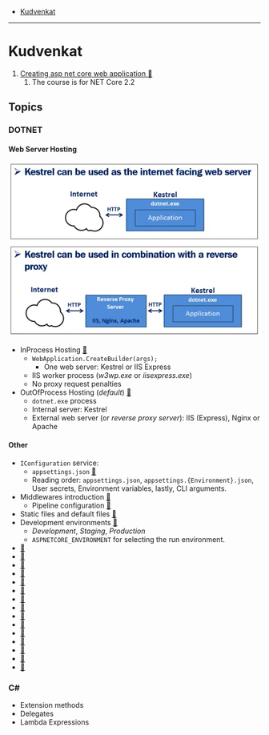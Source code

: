﻿
- [Kudvenkat](#kudvenkat)

---

# Kudvenkat

1. [Creating asp net core web application 🔗](https://www.youtube.com/watch?v=4IgC2Q5-yDE&list=PL6n9fhu94yhVkdrusLaQsfERmL_Jh4XmU)
    1. The course is for NET Core 2.2

## Topics

### DOTNET

#### Web Server Hosting

![Web Server](images/web-server.png)

- InProcess Hosting [🔗](https://youtu.be/ydR2jd3ZaEA?list=PL6n9fhu94yhVkdrusLaQsfERmL_Jh4XmU)
    - `WebApplication.CreateBuilder(args);`
        - One web server: Kestrel or IIS Express
    - IIS worker process (*w3wp.exe* or *iisexpress.exe*)
    - No proxy request penalties
- OutOfProcess Hosting (*default*) [🔗](https://youtu.be/QsXsOX6qq2c?list=PL6n9fhu94yhVkdrusLaQsfERmL_Jh4XmU)
    - `dotnet.exe` process
    - Internal server: Kestrel
    - External web server (or *reverse proxy server*): IIS (Express), Nginx or Apache

#### Other

- `IConfiguration` service:
    - `appsettings.json` [🔗](https://youtu.be/m_BevGi7zBw?list=PL6n9fhu94yhVkdrusLaQsfERmL_Jh4XmU)
    - Reading order: `appsettings.json`, `appsettings.{Environment}.json`, User secrets, Environment variables, lastly, CLI arguments.
- Middlewares introduction [🔗](https://youtu.be/ALu4jtvjSYw?list=PL6n9fhu94yhVkdrusLaQsfERmL_Jh4XmU)
    - Pipeline configuration [🔗](https://youtu.be/nt6anXAwfYI?list=PL6n9fhu94yhVkdrusLaQsfERmL_Jh4XmU)
- Static files and default files [🔗](https://youtu.be/yt6bzZoovgM?list=PL6n9fhu94yhVkdrusLaQsfERmL_Jh4XmU)
- Development environments [🔗](https://youtu.be/x8jNX1nb_og?list=PL6n9fhu94yhVkdrusLaQsfERmL_Jh4XmU)
    - *Development*, *Staging*, *Production*
    - `ASPNETCORE_ENVIRONMENT` for selecting the run environment.
- [🔗]()
- [🔗]()
- [🔗]()
- [🔗]()
- [🔗]()
- [🔗]()
- [🔗]()
- [🔗]()
- [🔗]()
- [🔗]()
- [🔗]()
- [🔗]()
- [🔗]()
- [🔗]()
- [🔗]()

### C#
- Extension methods
- Delegates
- Lambda Expressions